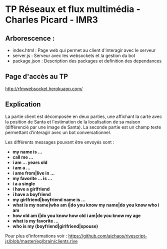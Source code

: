 # TP Réseaux et flux multimédia - Charles Picard - IMR3

## Arborescence :
* index.html : Page web qui permet au client d'interagir avec le serveur
* server.js : Serveur avec les websockets et la gestion du bot
* package.json : Description des packages et definition des dependances

## Page d'accès au TP

http://rfmwebsocket.herokuapp.com/

## Explication 

La partie client est décomposée en deux parties, une affichant la carte avec la position de Santa et l'estimation de la localisation de sa maison (différencié par une image de Santa). La seconde partie est un champ texte permettant d'interagir avec un bot conversationnel.

Les différents messages pouvant être envoyés sont : 
* **my name is ...**
* **call me ...**
* **i am ... years old**
* **i am a ...**
* **i ame from|live in ...**
* **my favorite ... is ...**
* **i a a single**
* **i have a girlfriend**
* **i have a boyfriend**
* **my girlfriend|boyfriend name is ...**
* **what is my name|who am i|do you know my name|do you know who i am**
* **how old am i|do you know how old i am|do you know my age**
* **what is my favorite ...**
* **who is my (boyfriend|girlfriend|spouse)**

Pour plus d'informations voir : https://github.com/aichaos/rivescript-js/blob/master/eg/brain/clients.rive














